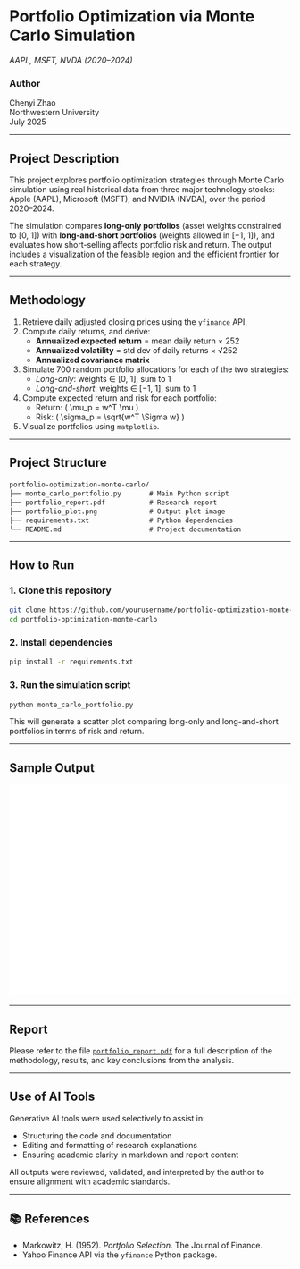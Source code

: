 
# Portfolio Optimization via Monte Carlo Simulation  
*AAPL, MSFT, NVDA (2020–2024)*

### Author  
Chenyi Zhao  
Northwestern University  
July 2025

---

## Project Description

This project explores portfolio optimization strategies through Monte Carlo simulation using real historical data from three major technology stocks: Apple (AAPL), Microsoft (MSFT), and NVIDIA (NVDA), over the period 2020–2024.

The simulation compares **long-only portfolios** (asset weights constrained to [0, 1]) with **long-and-short portfolios** (weights allowed in [−1, 1]), and evaluates how short-selling affects portfolio risk and return. The output includes a visualization of the feasible region and the efficient frontier for each strategy.

---

## Methodology

1. Retrieve daily adjusted closing prices using the `yfinance` API.
2. Compute daily returns, and derive:
   - **Annualized expected return** = mean daily return × 252  
   - **Annualized volatility** = std dev of daily returns × √252  
   - **Annualized covariance matrix**
3. Simulate 700 random portfolio allocations for each of the two strategies:
   - *Long-only*: weights ∈ [0, 1], sum to 1  
   - *Long-and-short*: weights ∈ [−1, 1], sum to 1
4. Compute expected return and risk for each portfolio:
   - Return: \( \mu_p = w^T \mu \)  
   - Risk: \( \sigma_p = \sqrt{w^T \Sigma w} \)
5. Visualize portfolios using `matplotlib`.

---

## Project Structure

```
portfolio-optimization-monte-carlo/
├── monte_carlo_portfolio.py       # Main Python script
├── portfolio_report.pdf           # Research report
├── portfolio_plot.png             # Output plot image
├── requirements.txt               # Python dependencies
└── README.md                      # Project documentation
```

---

## How to Run

### 1. Clone this repository

```bash
git clone https://github.com/yourusername/portfolio-optimization-monte-carlo.git
cd portfolio-optimization-monte-carlo
```

### 2. Install dependencies

```bash
pip install -r requirements.txt
```

### 3. Run the simulation script

```bash
python monte_carlo_portfolio.py
```

This will generate a scatter plot comparing long-only and long-and-short portfolios in terms of risk and return.

---

## Sample Output

![Portfolio Simulation Plot](portfolio_plot.png)

---

## Report

Please refer to the file [`portfolio_report.pdf`](./portfolio_report.pdf) for a full description of the methodology, results, and key conclusions from the analysis.

---

## Use of AI Tools

Generative AI tools were used selectively to assist in:
- Structuring the code and documentation
- Editing and formatting of research explanations
- Ensuring academic clarity in markdown and report content

All outputs were reviewed, validated, and interpreted by the author to ensure alignment with academic standards.

---

## 📚 References

- Markowitz, H. (1952). *Portfolio Selection*. The Journal of Finance.
- Yahoo Finance API via the `yfinance` Python package.
